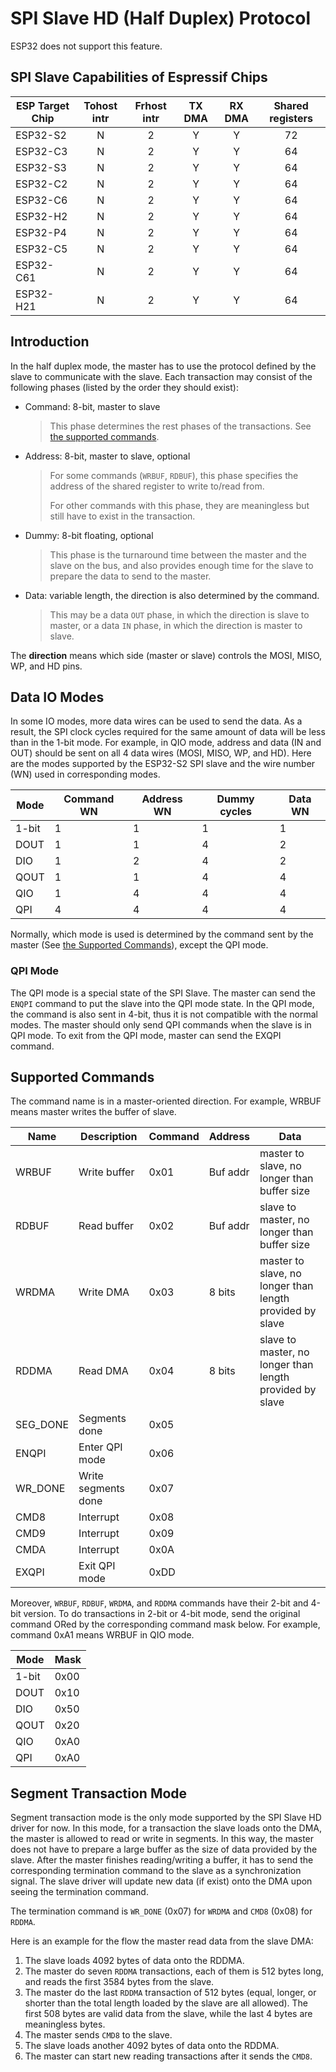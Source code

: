 # SPI Slave HD (Half Duplex) Protocol

<div class="warning">

ESP32 does not support this feature.

</div>

## SPI Slave Capabilities of Espressif Chips

| ESP Target Chip | Tohost intr | Frhost intr | TX DMA | RX DMA | Shared registers |
| --------------- | :---------: | :---------: | :----: | :----: | :--------------: |
| ESP32-S2        |      N      |      2      |   Y    |   Y    |        72        |
| ESP32-C3        |      N      |      2      |   Y    |   Y    |        64        |
| ESP32-S3        |      N      |      2      |   Y    |   Y    |        64        |
| ESP32-C2        |      N      |      2      |   Y    |   Y    |        64        |
| ESP32-C6        |      N      |      2      |   Y    |   Y    |        64        |
| ESP32-H2        |      N      |      2      |   Y    |   Y    |        64        |
| ESP32-P4        |      N      |      2      |   Y    |   Y    |        64        |
| ESP32-C5        |      N      |      2      |   Y    |   Y    |        64        |
| ESP32-C61       |      N      |      2      |   Y    |   Y    |        64        |
| ESP32-H21       |      N      |      2      |   Y    |   Y    |        64        |

## Introduction

In the half duplex mode, the master has to use the protocol defined by the slave to communicate with the slave. Each transaction may consist of the following phases (listed by the order they should exist):

-   Command: 8-bit, master to slave
    > This phase determines the rest phases of the transactions. See [the supported commands](#supported-commands).
-   Address: 8-bit, master to slave, optional
    > For some commands (`WRBUF`, `RDBUF`), this phase specifies the address of the shared register to write to/read from.
    >
    > For other commands with this phase, they are meaningless but still have to exist in the transaction.
-   Dummy: 8-bit floating, optional
    > This phase is the turnaround time between the master and the slave on the bus, and also provides enough time for the slave to prepare the data to send to the master.
-   Data: variable length, the direction is also determined by the command.
    > This may be a data `OUT` phase, in which the direction is slave to master, or a data `IN` phase, in which the direction is master to slave.

The **direction** means which side (master or slave) controls the MOSI, MISO, WP, and HD pins.

## Data IO Modes

In some IO modes, more data wires can be used to send the data. As a result, the SPI clock cycles required for the same amount of data will be less than in the 1-bit mode. For example, in QIO mode, address and data (IN and OUT) should be sent on all 4 data wires (MOSI, MISO, WP, and HD). Here are the modes supported by the ESP32-S2 SPI slave and the wire number (WN) used in corresponding modes.

| Mode  | Command WN | Address WN | Dummy cycles | Data WN |
| ----- | ---------- | ---------- | ------------ | ------- |
| 1-bit | 1          | 1          | 1            | 1       |
| DOUT  | 1          | 1          | 4            | 2       |
| DIO   | 1          | 2          | 4            | 2       |
| QOUT  | 1          | 1          | 4            | 4       |
| QIO   | 1          | 4          | 4            | 4       |
| QPI   | 4          | 4          | 4            | 4       |

Normally, which mode is used is determined by the command sent by the master (See [the Supported Commands](#supported-commands)), except the QPI mode.

### QPI Mode

The QPI mode is a special state of the SPI Slave. The master can send the `ENQPI` command to put the slave into the QPI mode state. In the QPI mode, the command is also sent in 4-bit, thus it is not compatible with the normal modes. The master should only send QPI commands when the slave is in QPI mode. To exit from the QPI mode, master can send the EXQPI command.

## Supported Commands

<div class="warning">
The command name is in a master-oriented direction. For example, WRBUF means master writes the buffer of slave.
</div>

| Name     | Description         | Command | Address  | Data                                                     |
| -------- | ------------------- | ------- | -------- | -------------------------------------------------------- |
| WRBUF    | Write buffer        | 0x01    | Buf addr | master to slave, no longer than buffer size              |
| RDBUF    | Read buffer         | 0x02    | Buf addr | slave to master, no longer than buffer size              |
| WRDMA    | Write DMA           | 0x03    | 8 bits   | master to slave, no longer than length provided by slave |
| RDDMA    | Read DMA            | 0x04    | 8 bits   | slave to master, no longer than length provided by slave |
| SEG_DONE | Segments done       | 0x05    |          |                                                          |
| ENQPI    | Enter QPI mode      | 0x06    |          |                                                          |
| WR_DONE  | Write segments done | 0x07    |          |                                                          |
| CMD8     | Interrupt           | 0x08    |          |                                                          |
| CMD9     | Interrupt           | 0x09    |          |                                                          |
| CMDA     | Interrupt           | 0x0A    |          |                                                          |
| EXQPI    | Exit QPI mode       | 0xDD    |          |                                                          |

Moreover, `WRBUF`, `RDBUF`, `WRDMA`, and `RDDMA` commands have their 2-bit and 4-bit version. To do transactions in 2-bit or 4-bit mode, send the original command ORed by the corresponding command mask below. For example, command 0xA1 means WRBUF in QIO mode.

| Mode  | Mask |
| ----- | ---- |
| 1-bit | 0x00 |
| DOUT  | 0x10 |
| DIO   | 0x50 |
| QOUT  | 0x20 |
| QIO   | 0xA0 |
| QPI   | 0xA0 |

## Segment Transaction Mode

Segment transaction mode is the only mode supported by the SPI Slave HD driver for now. In this mode, for a transaction the slave loads onto the DMA, the master is allowed to read or write in segments. In this way, the master does not have to prepare a large buffer as the size of data provided by the slave. After the master finishes reading/writing a buffer, it has to send the corresponding termination command to the slave as a synchronization signal. The slave driver will update new data (if exist) onto the DMA upon seeing the termination command.

The termination command is `WR_DONE` (0x07) for `WRDMA` and `CMD8` (0x08) for `RDDMA`.

Here is an example for the flow the master read data from the slave DMA:

1.  The slave loads 4092 bytes of data onto the RDDMA.
2.  The master do seven `RDDMA` transactions, each of them is 512 bytes long, and reads the first 3584 bytes from the slave.
3.  The master do the last `RDDMA` transaction of 512 bytes (equal, longer, or shorter than the total length loaded by the slave are all allowed). The first 508 bytes are valid data from the slave, while the last 4 bytes are meaningless bytes.
4.  The master sends `CMD8` to the slave.
5.  The slave loads another 4092 bytes of data onto the RDDMA.
6.  The master can start new reading transactions after it sends the `CMD8`.
